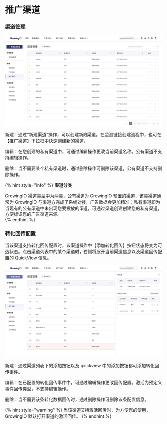 # 推广渠道

### 渠道管理

![](../../.gitbook/assets/image%20%28301%29.png)

新建：通过“新建渠道”操作，可以创建新的渠道。在监测链接创建流程中，也可在【推广渠道】下拉框中快速创建新的渠道。

编辑：在您创建的私有渠道中，可通过编辑操作更改当前渠道名称。公有渠道不支持编辑操作。

删除：当不需要某个私有渠道时，通过删除操作可删除该渠道，公有渠道不支持删除操作。

{% hint style="info" %}
**渠道分类**

GrowingIO 渠道类型中为两类，公有渠道为 GrowingIO 预置的渠道，该类渠道通常为 GrowingIO 与渠道方完成了系统对接，广告数据会更加精准；私有渠道即为当现有的公有渠道中未出现您要投放的渠道，可通过渠道创建创建您的私有渠道，方便标识您的广告渠道来源。  
{% endhint %}

### 转化回传配置

当该渠道支持转化回传配置时，该渠道操作中【添加转化回传】按钮状态将变为可选状态。点击渠道列表中的某个渠道时，右侧将展开当前渠道信息以及渠道回传配置的 QuickView 信息。

![](../../.gitbook/assets/image%20%287%29.png)

新建：通过渠道列表下的添加按钮以及 quickview 中的添加按钮都可添加转化回传事件。

编辑：在已配置的转化回传事件中，可通过编辑操作更改回传配置。激活为预定义事件回传类型，不支持编辑操作。

删除：当不需要该条转化数据回传时，通过删除操作可删除该条配置信息。

{% hint style="warning" %}
当该渠道支持激活回传时，为方便您的使用， GrowingIO 默认打开渠道的激活回传。
{% endhint %}

  


